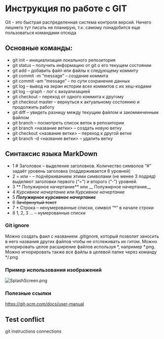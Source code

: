 # Инструкция по работе с GIT
Git - это быстрая распределенная система контроля версий.
Ничего лишнего тут писать не планирую, т.к. самому понадобится еще пользоваться командами отсюда

## Основные команды:

- git init – инициализация локального репозитория
- git status – получить информацию от git о его текущем состоянии
- git add – добавить файл или файлы к следующему коммиту
- git commit -m “message” – создание коммита 
- git commit -am “message” - по сути сохранение данных
- git log – вывод на экран истории всех коммитов с их хеш-кодами
- git log --graph - лог с визуализацией
- git checkout – переход от одного коммита к другому
- git checkout master – вернуться к актуальному состоянию и продолжить работу
- git diff – увидеть разницу между текущим файлом и закоммиченным файлом
- git branch – посмотреть список веток в репозитории
- git branch <название ветки> – создать новую ветку
- git checkout <название ветки> – переход к другой ветке
- git branch -d <название ветки> – удалить ветку

## Синтаксис языка MarkDown

* 1 # Заголовок – выделение заголовков. Количество символов “#” задаёт уровень заголовка
(поддерживается 6 уровней)
* 2 = или - – подчёркиванием этими символами (не менее 3 подряд) выделяют заголовки первого
(“=”) и второго (“-”) уровней.
* 3 ** Полужирное начертание** или __ Полужирное начертание__
* 4 *Курсивное начертание* или _Курсивное начертание_
* 5 ***Полужирное курсивное начертание***
* 6 ~~Зачёркнутый текст~~
* 7 * Строка – ненумерованные списки, символ “*” в начале строки
* 8 1, 2, 3 … – нумерованные списки

### Git ignore

Можно создать фаил с названием .gitignore, который позволит заносить в него названия других файлов чтобы не отслеживать их гитом. Можно игнорировать целое расширение файлов используя *, например *.png. Можно игнорировать также все файлы в целевой папке через команду */.png

### Пример использования изображений

![SplashScreen.png](SplashScreen.png)

### Полезные ссылки

https://git-scm.com/docs/user-manual

## Test conflict

git instructions
connections